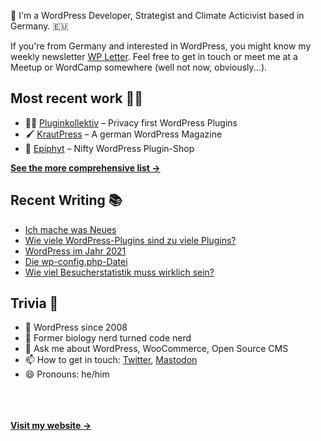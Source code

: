 👋 I'm a WordPress Developer, Strategist and Climate Acticivist based in Germany. 🇪🇺

If you're from Germany and interested in WordPress, you might know my weekly newsletter [WP Letter](https://wpletter.de/). Feel free to get in touch or meet me at a Meetup or WordCamp somewhere (well not now, obviously...).


## Most recent work 👷‍♂️

- 👨‍💻 [Pluginkollektiv](https://github.com/pluginkollektiv) – Privacy first WordPress Plugins
- 🖌️ [KrautPress](https://krautpress.de) – A german WordPress Magazine
- 🌱 [Epiphyt](https://epiph.yt) – Nifty WordPress Plugin-Shop

**[See the more comprehensive list &rarr;](https://simonkraft.com/what-i-do)**


## Recent Writing 📚

<!-- BLOG-POST-LIST:START -->
- [Ich mache was Neues](https://simon.blog/2021/ich-mache-was-neues/)
- [Wie viele WordPress-Plugins sind zu viele Plugins?](https://krautpress.de/2021/zu-viele-plugins/?planetwp=true)
- [WordPress im Jahr 2021](https://krautpress.de/2020/wordpress-in-2021/?planetwp=true)
- [Die wp-config.php-Datei](https://krautpress.de/2020/wpconfig-datei/?planetwp=true)
- [Wie viel Besucherstatistik muss wirklich sein?](https://krautpress.de/2020/wie-viel-besucherstatistik/?planetwp=true)
<!-- BLOG-POST-LIST:END -->


## Trivia 🤪

- 👴 WordPress since 2008
- 🌱 Former biology nerd turned code nerd
- 💬 Ask me about WordPress, WooCommerce, Open Source CMS
- 📫 How to get in touch: [Twitter](https://twitter.com/krafit), [Mastodon](https://dewp.space/@simon)
- 😄 Pronouns: he/him

<br/><br/><br/>
**[Visit my website &rarr;](https://simonkraft.com)**